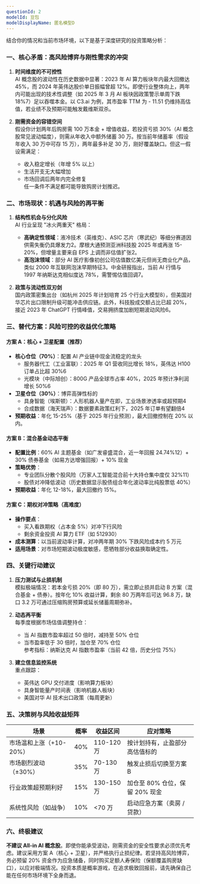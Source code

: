 ```yaml
---
questionId: 2
modelId: 豆包
modelDisplayName: 匿名模型D
---
```

结合你的情况和当前市场环境，以下是基于深度研究的投资策略分析：

### 一、核心矛盾：高风险博弈与刚性需求的冲突

1.  **时间维度的不可控性**  
    AI 概念股的波动性在历史数据中显著：2023 年 AI 算力板块年内最大回撤达 45%，而 2024 年英伟达股价单日振幅曾超 12%。即使行业整体向上，两年内可能出现的技术性调整（如 2025 年 3 月 AI 板块因政策警示单周下跌 18%7）足以吞噬本金。以 C3.ai 为例，其市盈率 TTM 为 - 11.51 仍维持高估值，若业绩不及预期可能触发戴维斯双杀。
    
2.  **刚需资金的容错空间**  
    假设你计划两年后购房需 100 万本金 + 增值收益，若投资亏损 30%（AI 概念股常见波动幅度），则需从年收入中额外储蓄 30 万。按当前年储蓄率（假设年收入 30 万中可存 15 万），两年最多补足 30 万，刚好覆盖缺口。但这一假设需满足：
    
    -   收入稳定增长（年增 5% 以上）
    -   生活开支无大幅增加
    -   市场回调后两年内完全修复  
        任一条件不满足都可能导致购房计划推迟。

### 二、市场现状：机遇与风险的再平衡

1.  **结构性机会与分化风险**  
    AI 行业呈现 "冰火两重天" 格局：
    
    -   **高确定性领域**：液冷技术（英维克）、ASIC 芯片（寒武纪）等细分赛道因供需失衡仍具爆发力2。摩根大通预测亚洲科技股 2025 年或再涨 15-20%，但增量主要来自 EPS 上调而非估值扩张2。
    -   **高泡沫领域**：部分 AI 医疗影像初创公司估值数亿美元但尚无商业化产品，类似 2000 年互联网泡沫早期特征3。中金研报指出，当前 AI 行情与 1997 年纳斯达克相似度达 78%，需警惕估值回调7。
2.  **政策与流动性双刃剑**  
    国内政策密集出台（如杭州 2025 年计划培育 25 个行业大模型8），但美国对华芯片出口限制升级可能冲击供应链。此外，科技股成交额占比已超 20%，接近 2023 年 ChatGPT 行情峰值，交易拥挤度加剧短期波动风险6。
    

### 三、替代方案：风险可控的收益优化策略

#### 方案 A：核心 + 卫星配置（推荐）

-   **核心仓位（70%）**：配置 AI 产业链中现金流稳定的龙头
    -   服务器代工（工业富联）：2025 年 Q1 营收同比增长 18%，英伟达 H100 订单占比超 30%6
    -   光模块（中际旭创）：800G 产品全球市占率 40%，2025 年预计净利润增长 50%6
-   **卫星仓位（30%）**：博弈高弹性标的
    -   具身智能（埃斯顿）：人形机器人量产在即，工业场景渗透率或超预期4
    -   合成数据（海天瑞声）：数据要素政策红利下，2025 年订单有望翻倍4
-   **预期收益**：年化 15-25%（基于 2025 年行业预测），最大回撤控制在 20% 以内。

#### 方案 B：混合基金动态平衡

-   **配置比例**：60% AI 主题基金（如广发睿盛混合，近一年回报 24.74%12）+ 30% 债券基金（如易方达增强回报）+ 10% 现金
-   **策略优势**：
    -   专业团队分散个股风险（万家人工智能混合前十大持仓集中度仅 32%11）
    -   股债对冲降低波动（历史数据显示股债组合年化波动率比纯股票低 40%）
-   **预期收益**：年化 12-18%，最大回撤约 15%。

#### 方案 C：期权对冲策略（高难度）

-   **操作要点**：
    -   买入看跌期权（占本金 5%）对冲下行风险
    -   剩余资金投资 AI 算力 ETF（如 512930）
-   **成本测算**：以当前波动率计算，对冲两年期 30% 下跌风险成本约 5 万元
-   **适用场景**：对市场短期波动极度敏感，愿牺牲部分收益换取确定性。

### 四、关键行动建议

1.  **压力测试与止损机制**  
    模拟极端情况：若本金亏损 20%（即 80 万），需立即止损并启动 B 方案（混合基金 + 债券）。按年化 10% 收益计算，剩余 80 万两年后可达 96.8 万，缺口 3.2 万可通过压缩购房预算或延长储蓄周期弥补。
    
2.  **动态再平衡**  
    每季度根据市场估值调整持仓：
    
    -   当 AI 指数市盈率超过 50 倍时，减持至 50% 仓位
    -   当市盈率低于 30 倍时，加仓至 70% 仓位  
        参考指标：纳斯达克 AI 指数市盈率（当前 42 倍，历史分位 75%）
3.  **建立信息监控系统**  
    重点跟踪：
    
    -   英伟达 GPU 交付进度（影响算力板块）
    -   具身智能量产时间表（影响机器人板块）
    -   美国对华 AI 技术出口政策（每周更新）

### 五、决策树与风险收益矩阵

|       场景        | 概率  |   收益区间    |         应对策略         |
|-----------------|-----|-----------|----------------------|
| 市场温和上涨（+10-20%） | 40% | 110-120 万 |   按计划持有，止盈部分高估值标的    |
|  市场剧烈波动（±30%）   | 35% | 70-130 万  |     触发止损后切换至方案 B     |
|    行业政策超预期利好    | 15% | 130-150 万 | 加仓至 80% 仓位，保留 20% 现金 |
|   系统性风险（如战争）    | 10% |   <70 万   |   启动应急方案（卖房 / 贷款）    |

### 六、终极建议

**不建议 All-in AI 概念股**。即使你能承受波动，刚需资金的安全性要求必须优先考虑。建议采用方案 A（核心 + 卫星），并严格执行止损纪律。若坚持高风险博弈，务必预留 20% 资金作为应急储备，同时购买足额人寿保险（保额覆盖购房缺口），以应对极端情况。投资本质是概率游戏，在追求极致回报前，请先确保自己能在任何市场环境下全身而退。